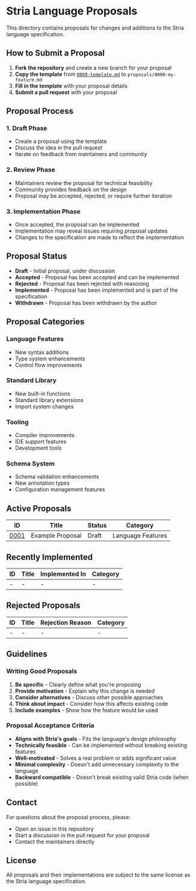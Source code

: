 # Stria Language Proposals

This directory contains proposals for changes and additions to the Stria language specification.

## How to Submit a Proposal

1. **Fork the repository** and create a new branch for your proposal
2. **Copy the template** from [`0000-template.md`](0000-template.md) to `proposals/0000-my-feature.md`
3. **Fill in the template** with your proposal details
4. **Submit a pull request** with your proposal

## Proposal Process

### 1. Draft Phase

- Create a proposal using the template
- Discuss the idea in the pull request
- Iterate on feedback from maintainers and community

### 2. Review Phase

- Maintainers review the proposal for technical feasibility
- Community provides feedback on the design
- Proposal may be accepted, rejected, or require further iteration

### 3. Implementation Phase

- Once accepted, the proposal can be implemented
- Implementation may reveal issues requiring proposal updates
- Changes to the specification are made to reflect the implementation

## Proposal Status

- **Draft** - Initial proposal, under discussion
- **Accepted** - Proposal has been accepted and can be implemented
- **Rejected** - Proposal has been rejected with reasoning
- **Implemented** - Proposal has been implemented and is part of the specification
- **Withdrawn** - Proposal has been withdrawn by the author

## Proposal Categories

### Language Features

- New syntax additions
- Type system enhancements
- Control flow improvements

### Standard Library

- New built-in functions
- Standard library extensions
- Import system changes

### Tooling

- Compiler improvements
- IDE support features
- Development tools

### Schema System

- Schema validation enhancements
- New annotation types
- Configuration management features

## Active Proposals

| ID                               | Title            | Status | Category          |
| -------------------------------- | ---------------- | ------ | ----------------- |
| [0001](0001-example-proposal.md) | Example Proposal | Draft  | Language Features |

## Recently Implemented

| ID  | Title | Implemented In | Category |
| --- | ----- | -------------- | -------- |
| -   | -     | -              | -        |

## Rejected Proposals

| ID  | Title | Rejection Reason | Category |
| --- | ----- | ---------------- | -------- |
| -   | -     | -                | -        |

## Guidelines

### Writing Good Proposals

1. **Be specific** - Clearly define what you're proposing
2. **Provide motivation** - Explain why this change is needed
3. **Consider alternatives** - Discuss other possible approaches
4. **Think about impact** - Consider how this affects existing code
5. **Include examples** - Show how the feature would be used

### Proposal Acceptance Criteria

- **Aligns with Stria's goals** - Fits the language's design philosophy
- **Technically feasible** - Can be implemented without breaking existing features
- **Well-motivated** - Solves a real problem or adds significant value
- **Minimal complexity** - Doesn't add unnecessary complexity to the language
- **Backward compatible** - Doesn't break existing valid Stria code (when possible)

## Contact

For questions about the proposal process, please:

- Open an issue in this repository
- Start a discussion in the pull request for your proposal
- Contact the maintainers directly

## License

All proposals and their implementations are subject to the same license as the Stria language specification.
